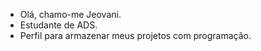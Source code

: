 - Olá, chamo-me Jeovani.
- Estudante de ADS.
- Perfil para armazenar meus projetos com programação.
